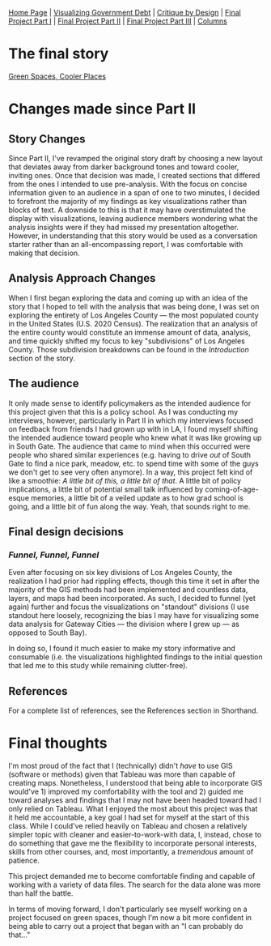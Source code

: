 [Home Page](https://bbennyhb.github.io/Bryan-HB-Projects/) | [Visualizing Government Debt](visualizing-government-debt) | [Critique by Design](Critique-by-Design) | [Final Project Part I](Final-Project-Part-I) | [Final Project Part II](Final-Project-Part-II) | [Final Project Part III](Final-Project-Part-III) | [Columns](https://www.dailycal.org/users/profile/bryan%20hernandez%20benitez/) 

# The final story

[Green Spaces, Cooler Places](https://carnegiemellon.shorthandstories.com/green-spaces-cooler-places/index.html) 


# Changes made since Part II

## Story Changes

Since Part II, I've revamped the original story draft by choosing a new layout that deviates away from darker background tones and toward cooler, inviting ones. Once that decision was made, I created sections that differed from the ones I intended to use pre-analysis. With the focus on concise information given to an audience in a span of one to two minutes, I decided to forefront the majority of my findings as key visualizations rather than blocks of text. A downside to this is that it may have overstimulated the display with visualizations, leaving audience members wondering what the analysis insights were if they had missed my presentation altogether. However, in understanding that this story would be used as a conversation starter rather than an all-encompassing report, I was comfortable with making that decision. 

## Analysis Approach Changes

When I first began exploring the data and coming up with an idea of the story that I hoped to tell with the analysis that was being done, I was set on exploring the entirety of Los Angeles County — the most populated county in the United States (U.S. 2020 Census). The realization that an analysis of the entire county would constitute an immense amount of data, analysis, and time quickly shifted my focus to key "subdivisions" of Los Angeles County. Those subdivision breakdowns can be found in the *Introduction* section of the story. 


## The audience

It only made sense to identify policymakers as the intended audience for this project given that this is a policy school. As I was conducting my interviews, however, particularly in Part II in which my interviews focused on feedback from friends I had grown up with in LA, I found myself shifting the intended audience toward people who knew what it was like growing up in South Gate. The audience that came to mind when this occurred were people who shared similar experiences (e.g. having to drive _out_ of South Gate to find a nice park, meadow, etc. to spend time with some of the guys we don't get to see very often anymore). In a way, this project felt kind of like a smoothie:  _A little bit of this, a little bit of that_. A little bit of policy implications, a little bit of potential small talk influenced by coming-of-age-esque memories, a little bit of a veiled update as to how grad school is going, and a little bit of fun along the way. Yeah, that sounds right to me.

## Final design decisions

### _Funnel, Funnel, Funnel_

Even after focusing on six key divisions of Los Angeles County, the realization I had prior had rippling effects, though this time it set in after the majority of the GIS methods had been implemented and countless data, layers, and maps had been incorporated. As such, I decided to funnel (yet again) further and focus the visualizations on "standout" divisions (I use standout here loosely, recognizing the bias I may have for visualizing some data analysis for Gateway Cities — the division where I grew up — as opposed to South Bay). 

In doing so, I found it much easier to make my story informative and consumable (i.e. the visualizations highlighted findings to the initial question that led me to this study while remaining clutter-free).

## References

For a complete list of references, see the References section in Shorthand.


# Final thoughts

I'm most proud of the fact that I (technically) didn't _have_ to use GIS (software or methods) given that Tableau was more than capable of creating maps. Nonetheless, I understood that being able to incorporate GIS would've 1) improved my comfortability with the tool and 2) guided me toward analyses and findings that I may not have been headed toward had I only relied on Tableau. What I enjoyed the most about this project was that it held me accountable, a key goal I had set for myself at the start of this class. While I could've relied heavily on Tableau and chosen a relatively simpler topic with cleaner and easier-to-work-with data, I, instead, chose to do something that gave me the flexibility to incorporate personal interests, skills from other courses, and, most importantly, a *tremendous* amount of patience. 

This project demanded me to become comfortable finding and capable of working with a variety of data files. The search for the data alone was more than half the battle. 

In terms of moving forward, I don't particularly see myself working on a project focused on green spaces, though I'm now a bit more confident in being able to carry out a project that began with an "I can probably do that..."





